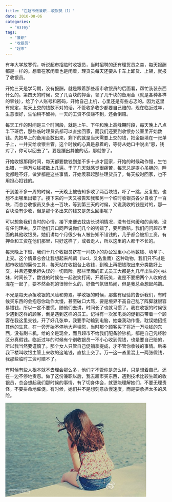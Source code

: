 ```yaml
---
title: "在超市做兼职——收银员（1）"
date: 2010-08-06
categories: 
  - "essay"
tags: 
  - "兼职"
  - "收银员"
  - "超市"
---
```


有年大学放寒假，听说超市招临时收银员，当时招聘的还有理货员之类，每天报酬都是一样的。想着在家闲着也是闲着，理货员每天还要从卡车上卸货、上架，就报了收银员。

开始三天是学习期，没有报酬，就是跟着那些超市收银员的后面看，帮忙装装东西什么的。第四天的时候，交了几百块的押金，领了几千块的备用金（就是各种各样的零钱），给了个人账号和密码，开始自己上机，心里还是有些忐忑的。因为这里有规定，每天上交的钱数不对的话，不管收多收少都要自己赔的，现在临近过年，生意很好，生怕稍不留神，一天的工资不仅赚不到，还会倒赔。

每天工作的时间是三个时间段，就是上午、下午和晚上高峰期时段，每天晚上八点半下班后，那些临时理货员都可以直接回家，而我们还要到收银办公室里开始数钱。先把早上的备用金数出来，剩下的就是当天需要上交的钱，把金额填在一张单子上，一并交给收银主管。这个时候的心真是悬着的，等待从她口中说出“恩，钱对了，你可以回去了”。要是蹦出其他的话，那就惨了。

开始收银那段时间，每天都要数钱到差不多十点才回家，开始的时候动作慢，生怕出错，一两万块钱被数上几遍。干了几天就感觉很痛苦，每天总是提心吊胆的，睡觉都睡不好，做梦都是这些事情，开始羡慕起那些理货员了，每天按时回家，也不用担心扣钱的。

干到差不多一周的时候，一天晚上被告知多收了两百块钱，吓了一跳，反复想，也想不出哪里出错了。接下来的一天又被告知我和另一个临时收银员各少自收了一百块，而总台收银员又多出一百块，等到第三天的时候，又说我收的钱是对的，那一百块没有少收，但是那个多出来的钱又是怎么回事呢？

可以想象我们当时的心情，接下来便去找店长说明情况，没有任何缓和的余地，没有任何理由，反正他们异口同声说你们几个的钱错了，要照数赔。我们问问超市里面的其他收银员，她们讲每个月很少有人被告知不错钱的，几乎都会被扣工资，有押金和工资在他们那里，只好这样了，或者走人，所以这里的人都干不长的。

每天晚上下班，我们十几个收银员挤在一间狭小的办公室里小心地数钱、填单子、上交。这个情景总会让我想起来鸬鹚（luci，又名鱼鹰）这种动物，我们只不过是超市收钱的廉价工具，每天站在收银台上收钱，到晚上再把钱取出来分类数好上交，并且还要承担失误的一切风险。那些里面的正式员工大都是九几年出生的小妹妹，时间长了，数钱的时候在一起说笑打闹，开着玩笑，说是不要把两个人收的钱混在一起了，要不然会死的很惨什么的，好像气氛很热闹，但是我总会想起鸬鹚。

不光是每天承担收银的风险和劳累。学收银的时候，那些有经验的告诉我们，有时候买东西的会抱怨你动作太慢，甚至破口大骂，要是境界不高自己乱了阵脚就很容易错钱，所以一定不要慌，随他们去讲，时间长了也就习惯了。我在收银的时候很少遇到这样的顾客，倒是遇到这样的员工。记得有一次家电类的促销员带着一个顾客在我这里交钱，开了好几张单，我要手动输到电脑，她嫌我动作慢，耽误她招揽其他的生意，在一旁开始不停地大声埋怨，当时那个顾客买了将近一万块钱的东西，没有刷卡机，给的全是现金，而且超市不给我们配备验钞机，都是自己凭经验区分真假钱。临近过年的时候有个别收银员一不小心收到假钱，也是要自己赔的，所以我当然要谨慎了。那个女人只管自己促销拿提成，才不管你收钱的事情。后来我下楼叫收银主管上来收的这笔钱，直接上交了。万一这一沓里混上一两张假钱，我那些临时工资可赔不了。

有时候有些人根本就不去理会那么多，他们才不管你是怎么样，只是想着自己，还在一边不停地责怨。做了这份兼职以后，我去超市买东西，遇到技术比较生疏的收银员，总会想起我们那时候的事情，有了切身体会，就更能理解她们，不要无理责怪，不要拼命地催促。有时候，她们并不是想刻意放慢速度，而是要承担太多的风险。

![配图](images/5896498038_8faea7a230_z.jpg)
